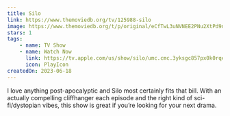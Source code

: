 ```yaml
---
title: Silo
link: https://www.themoviedb.org/tv/125988-silo
image: https://www.themoviedb.org/t/p/original/eCfTwL3uNVNEE2PNu2XtPd9neMZ.jpg
stars: 1
tags:
    - name: TV Show
    - name: Watch Now
      link: https://tv.apple.com/us/show/silo/umc.cmc.3yksgc857px0k0rqe5zd4jice
      icon: PlayIcon
createdOn: 2023-06-18
---
```


I love anything post-apocalyptic and Silo most certainly fits that bill. With an actually compelling
cliffhanger each episode and the right kind of sci-fi/dystopian vibes, this show is great if you’re
looking for your next drama.
